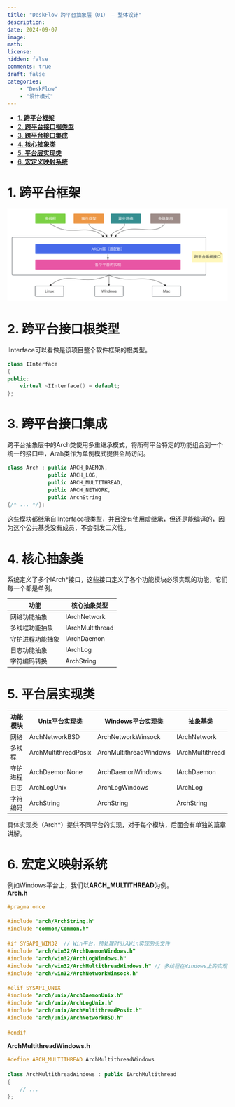 ```yaml
---
title: "DeskFlow 跨平台抽象层（01） — 整体设计"
description: 
date: 2024-09-07
image: 
math: 
license: 
hidden: false
comments: true
draft: false
categories:
    - "DeskFlow"
    - "设计模式"
---
```



- [1. **跨平台框架**](#1-跨平台框架)
- [2. **跨平台接口根类型**](#2-跨平台接口根类型)
- [3. **跨平台接口集成**](#3-跨平台接口集成)
- [4. **核心抽象类**](#4-核心抽象类)
- [5. **平台层实现类**](#5-平台层实现类)
- [6. **宏定义映射系统**](#6-宏定义映射系统)


# 1. **跨平台框架**  
![](跨平台系统接口.svg)  

# 2. **跨平台接口根类型**

IInterface可以看做是该项目整个软件框架的根类型。  
```cpp
class IInterface
{
public:
    virtual ~IInterface() = default;
};
```

# 3. **跨平台接口集成**
跨平台抽象层中的Arch类使用多重继承模式，将所有平台特定的功能组合到一个统一的接口中，Arah类作为单例模式提供全局访问。  
```cpp
class Arch : public ARCH_DAEMON, 
             public ARCH_LOG, 
             public ARCH_MULTITHREAD, 
             public ARCH_NETWORK, 
             public ArchString
{/* ... */};
```
这些模块都继承自IInterface根类型，并且没有使用虚继承，但还是能编译的，因为这个公共基类没有成员，不会引发二义性。


# 4. **核心抽象类** 
系统定义了多个IArch*接口，这些接口定义了各个功能模块必须实现的功能，它们每一个都是单例。

|功能|核心抽象类型|
|-------------|-----------------|
|网络功能抽象|IArchNetwork|   
|多线程功能抽象|IArchMultithread|   
|守护进程功能抽象|IArchDaemon|  
|日志功能抽象|IArchLog|  
|字符编码转换|ArchString|  

# 5. **平台层实现类**  
|功能模块|Unix平台实现类|Windows平台实现类|抽象基类|
|---------|---------|-----------|-------------|
|网络|ArchNetworkBSD|ArchNetworkWinsock|IArchNetwork|
|多线程|ArchMultithreadPosix|ArchMultithreadWindows|IArchMultithread|
|守护进程|ArchDaemonNone|ArchDaemonWindows|IArchDaemon|
|日志| ArchLogUnix|ArchLogWindows|IArchLog|
|字符编码|ArchString|ArchString|ArchString|     

具体实现类（Arch*）提供不同平台的实现，对于每个模块，后面会有单独的篇章讲解。  


# 6. **宏定义映射系统**
例如Windows平台上，我们以**ARCH_MULTITHREAD**为例。      
**Arch.h**
```cpp
#pragma once

#include "arch/ArchString.h"
#include "common/Common.h"

#if SYSAPI_WIN32  // Win平台，预处理时引入Win实现的头文件
#include "arch/win32/ArchDaemonWindows.h"
#include "arch/win32/ArchLogWindows.h"
#include "arch/win32/ArchMultithreadWindows.h" // 多线程在Windows上的实现，也就是ArchMultithreadWindows类的定义
#include "arch/win32/ArchNetworkWinsock.h"

#elif SYSAPI_UNIX
#include "arch/unix/ArchDaemonUnix.h"
#include "arch/unix/ArchLogUnix.h"
#include "arch/unix/ArchMultithreadPosix.h"
#include "arch/unix/ArchNetworkBSD.h"

#endif
```

**ArchMultithreadWindows.h**
```cpp
#define ARCH_MULTITHREAD ArchMultithreadWindows

class ArchMultithreadWindows : public IArchMultithread
{
    // ...
};
```



